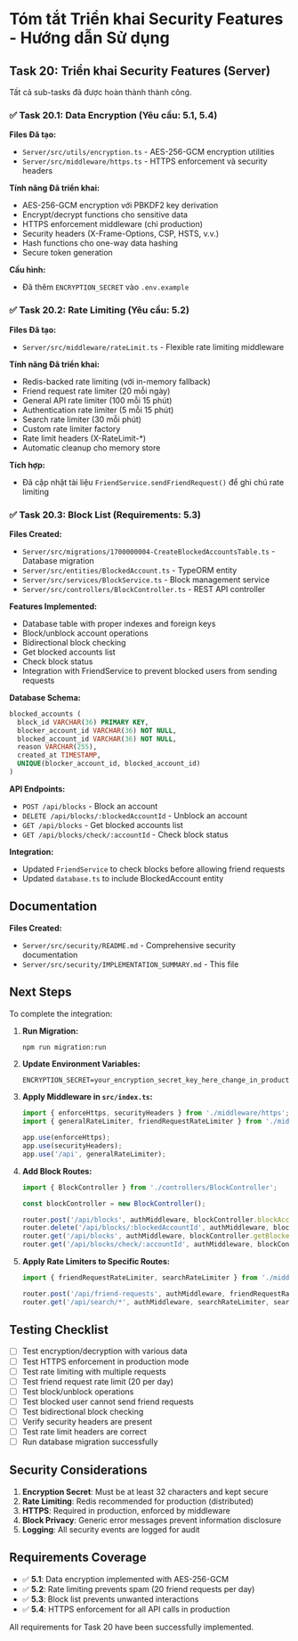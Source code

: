 # Tóm tắt Triển khai Security Features - Hướng dẫn Sử dụng

## Task 20: Triển khai Security Features (Server)

Tất cả sub-tasks đã được hoàn thành thành công.

### ✅ Task 20.1: Data Encryption (Yêu cầu: 5.1, 5.4)

**Files Đã tạo:**
- `Server/src/utils/encryption.ts` - AES-256-GCM encryption utilities
- `Server/src/middleware/https.ts` - HTTPS enforcement và security headers

**Tính năng Đã triển khai:**
- AES-256-GCM encryption với PBKDF2 key derivation
- Encrypt/decrypt functions cho sensitive data
- HTTPS enforcement middleware (chỉ production)
- Security headers (X-Frame-Options, CSP, HSTS, v.v.)
- Hash functions cho one-way data hashing
- Secure token generation

**Cấu hình:**
- Đã thêm `ENCRYPTION_SECRET` vào `.env.example`

### ✅ Task 20.2: Rate Limiting (Yêu cầu: 5.2)

**Files Đã tạo:**
- `Server/src/middleware/rateLimit.ts` - Flexible rate limiting middleware

**Tính năng Đã triển khai:**
- Redis-backed rate limiting (với in-memory fallback)
- Friend request rate limiter (20 mỗi ngày)
- General API rate limiter (100 mỗi 15 phút)
- Authentication rate limiter (5 mỗi 15 phút)
- Search rate limiter (30 mỗi phút)
- Custom rate limiter factory
- Rate limit headers (X-RateLimit-*)
- Automatic cleanup cho memory store

**Tích hợp:**
- Đã cập nhật tài liệu `FriendService.sendFriendRequest()` để ghi chú rate limiting

### ✅ Task 20.3: Block List (Requirements: 5.3)

**Files Created:**
- `Server/src/migrations/1700000004-CreateBlockedAccountsTable.ts` - Database migration
- `Server/src/entities/BlockedAccount.ts` - TypeORM entity
- `Server/src/services/BlockService.ts` - Block management service
- `Server/src/controllers/BlockController.ts` - REST API controller

**Features Implemented:**
- Database table with proper indexes and foreign keys
- Block/unblock account operations
- Bidirectional block checking
- Get blocked accounts list
- Check block status
- Integration with FriendService to prevent blocked users from sending requests

**Database Schema:**
```sql
blocked_accounts (
  block_id VARCHAR(36) PRIMARY KEY,
  blocker_account_id VARCHAR(36) NOT NULL,
  blocked_account_id VARCHAR(36) NOT NULL,
  reason VARCHAR(255),
  created_at TIMESTAMP,
  UNIQUE(blocker_account_id, blocked_account_id)
)
```

**API Endpoints:**
- `POST /api/blocks` - Block an account
- `DELETE /api/blocks/:blockedAccountId` - Unblock an account
- `GET /api/blocks` - Get blocked accounts list
- `GET /api/blocks/check/:accountId` - Check block status

**Integration:**
- Updated `FriendService` to check blocks before allowing friend requests
- Updated `database.ts` to include BlockedAccount entity

## Documentation

**Files Created:**
- `Server/src/security/README.md` - Comprehensive security documentation
- `Server/src/security/IMPLEMENTATION_SUMMARY.md` - This file

## Next Steps

To complete the integration:

1. **Run Migration:**
   ```bash
   npm run migration:run
   ```

2. **Update Environment Variables:**
   ```env
   ENCRYPTION_SECRET=your_encryption_secret_key_here_change_in_production_min_32_chars
   ```

3. **Apply Middleware in `src/index.ts`:**
   ```typescript
   import { enforceHttps, securityHeaders } from './middleware/https';
   import { generalRateLimiter, friendRequestRateLimiter } from './middleware/rateLimit';
   
   app.use(enforceHttps);
   app.use(securityHeaders);
   app.use('/api', generalRateLimiter);
   ```

4. **Add Block Routes:**
   ```typescript
   import { BlockController } from './controllers/BlockController';
   
   const blockController = new BlockController();
   
   router.post('/api/blocks', authMiddleware, blockController.blockAccount.bind(blockController));
   router.delete('/api/blocks/:blockedAccountId', authMiddleware, blockController.unblockAccount.bind(blockController));
   router.get('/api/blocks', authMiddleware, blockController.getBlockedAccounts.bind(blockController));
   router.get('/api/blocks/check/:accountId', authMiddleware, blockController.checkBlocked.bind(blockController));
   ```

5. **Apply Rate Limiters to Specific Routes:**
   ```typescript
   import { friendRequestRateLimiter, searchRateLimiter } from './middleware/rateLimit';
   
   router.post('/api/friend-requests', authMiddleware, friendRequestRateLimiter, friendController.sendFriendRequest);
   router.get('/api/search/*', authMiddleware, searchRateLimiter, searchController.search);
   ```

## Testing Checklist

- [ ] Test encryption/decryption with various data
- [ ] Test HTTPS enforcement in production mode
- [ ] Test rate limiting with multiple requests
- [ ] Test friend request rate limit (20 per day)
- [ ] Test block/unblock operations
- [ ] Test blocked user cannot send friend requests
- [ ] Test bidirectional block checking
- [ ] Verify security headers are present
- [ ] Test rate limit headers are correct
- [ ] Run database migration successfully

## Security Considerations

1. **Encryption Secret**: Must be at least 32 characters and kept secure
2. **Rate Limiting**: Redis recommended for production (distributed)
3. **HTTPS**: Required in production, enforced by middleware
4. **Block Privacy**: Generic error messages prevent information disclosure
5. **Logging**: All security events are logged for audit

## Requirements Coverage

- ✅ **5.1**: Data encryption implemented with AES-256-GCM
- ✅ **5.2**: Rate limiting prevents spam (20 friend requests per day)
- ✅ **5.3**: Block list prevents unwanted interactions
- ✅ **5.4**: HTTPS enforcement for all API calls in production

All requirements for Task 20 have been successfully implemented.
